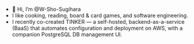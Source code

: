 - 👋 Hi, I’m @W-Sho-Sugihara
-  I like cooking, reading, board & card games, and software engineering.
-  I recently co-created TINKER — a self-hosted, backend-as-a-service (BaaS) that automates configuration and deployment on AWS, with a companion PostgreSQL DB management UI.

<!---
W-Sho-Sugihara/W-Sho-Sugihara is a ✨ special ✨ repository because its `README.md` (this file) appears on your GitHub profile.
You can click the Preview link to take a look at your changes.
--->
